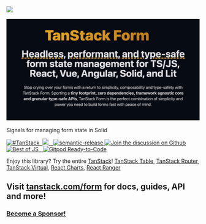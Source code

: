 <img src="https://static.scarf.sh/a.png?x-pxid=be2d8a11-9712-4c1d-9963-580b2d4fb133" />

![TanStack Form Header](https://github.com/TanStack/form/raw/main/media/repo-header.png)

Signals for managing form state in Solid

<a href="https://twitter.com/intent/tweet?button_hashtag=TanStack" target="\_parent">
  <img alt="#TanStack" src="https://img.shields.io/twitter/url?color=%2308a0e9&label=%23TanStack&style=social&url=https%3A%2F%2Ftwitter.com%2Fintent%2Ftweet%3Fbutton_hashtag%3DTanStack">
</a><a href="https://discord.com/invite/WrRKjPJ" target="\_parent">
  <img alt="" src="https://img.shields.io/badge/Discord-TanStack-%235865F2" />
</a><a href="https://github.com/TanStack/form/actions?query=workflow%3A%22solid-form+tests%22">
<img src="https://github.com/TanStack/form/workflows/solid-form%20tests/badge.svg" />
</a><a href="https://www.npmjs.com/package/@tanstack/form-core" target="\_parent">
  <img alt="" src="https://img.shields.io/npm/dm/@tanstack/form-core.svg" />
</a><a href="https://bundlephobia.com/package/@tanstack/solid-form@latest" target="\_parent">
  <img alt="" src="https://badgen.net/bundlephobia/minzip/@tanstack/solid-form" />
</a><a href="#badge">
    <img alt="semantic-release" src="https://img.shields.io/badge/%20%20%F0%9F%93%A6%F0%9F%9A%80-semantic--release-e10079.svg">
  </a><a href="https://github.com/TanStack/form/discussions">
  <img alt="Join the discussion on Github" src="https://img.shields.io/badge/Github%20Discussions%20%26%20Support-Chat%20now!-blue" />
</a><a href="https://bestofjs.org/projects/tanstack-form"><img alt="Best of JS" src="https://img.shields.io/endpoint?url=https://bestofjs-serverless.now.sh/api/project-badge?fullName=TanStack%form%26since=daily" /></a><a href="https://github.com/TanStack/form/" target="\_parent">
  <img alt="" src="https://img.shields.io/github/stars/TanStack/form.svg?style=social&label=Star" />
</a><a href="https://twitter.com/tannerlinsley" target="\_parent">
  <img alt="" src="https://img.shields.io/twitter/follow/tannerlinsley.svg?style=social&label=Follow" />
</a> <a href="https://gitpod.io/from-referrer/">
  <img src="https://img.shields.io/badge/Gitpod-Ready--to--Code-blue?logo=gitpod" alt="Gitpod Ready-to-Code"/>
</a>

Enjoy this library? Try the entire [TanStack](https://tanstack.com)! [TanStack Table](https://github.com/TanStack/table), [TanStack Router](https://github.com/tanstack/router), [TanStack Virtual](https://github.com/tanstack/virtual), [React Charts](https://github.com/TanStack/react-charts), [React Ranger](https://github.com/TanStack/ranger)

## Visit [tanstack.com/form](https://tanstack.com/form) for docs, guides, API and more!

### [Become a Sponsor!](https://github.com/sponsors/tannerlinsley/)

<!-- Use the force, Luke -->
